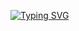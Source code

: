 [![Typing SVG](https://igz63v0ma9.execute-api.ap-southeast-1.amazonaws.com/default/image?text=test)](https://git.io/typing-svg)
